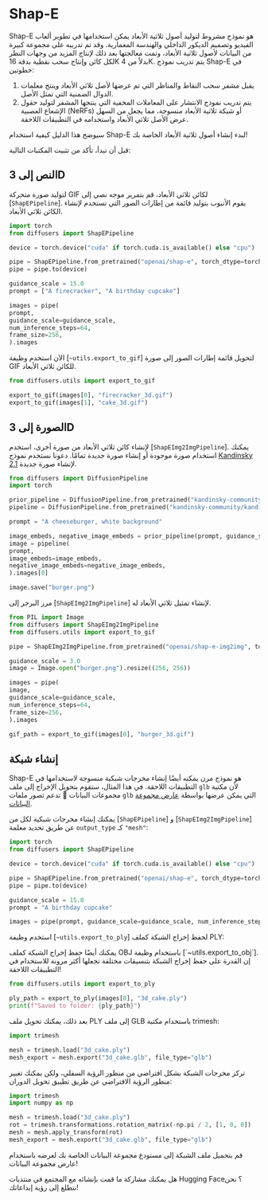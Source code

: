 # Shap-E

Shap-E هو نموذج مشروط لتوليد أصول ثلاثية الأبعاد يمكن استخدامها في تطوير ألعاب الفيديو وتصميم الديكور الداخلي والهندسة المعمارية. وقد تم تدريبه على مجموعة كبيرة من البيانات لأصول ثلاثية الأبعاد، وتمت معالجتها بعد ذلك لإنتاج المزيد من وجهات النظر لكل كائن وإنتاج سحب نقطية بدقة 16K بدلاً من 4K. يتم تدريب نموذج Shap-E في خطوتين:

1. يقبل مشفر سحب النقاط والمناظر التي تم عرضها لأصل ثلاثي الأبعاد وينتج معلمات الدوال الضمنية التي تمثل الأصل.
2. يتم تدريب نموذج الانتشار على المعاملات المخفية التي ينتجها المشفر لتوليد حقول الإشعاع العصبية (NeRFs) أو شبكة ثلاثية الأبعاد منسوجة، مما يجعل من السهل عرض الأصل ثلاثي الأبعاد واستخدامه في التطبيقات اللاحقة.

سيوضح هذا الدليل كيفية استخدام Shap-E لبدء إنشاء أصول ثلاثية الأبعاد الخاصة بك!

قبل أن تبدأ، تأكد من تثبيت المكتبات التالية:

## النص إلى 3D

لتوليد صورة متحركة GIF لكائن ثلاثي الأبعاد، قم بتمرير موجه نصي إلى [`ShapEPipeline`]. يقوم الأنبوب بتوليد قائمة من إطارات الصور التي تستخدم لإنشاء الكائن ثلاثي الأبعاد.

```py
import torch
from diffusers import ShapEPipeline

device = torch.device("cuda" if torch.cuda.is_available() else "cpu")

pipe = ShapEPipeline.from_pretrained("openai/shap-e", torch_dtype=torch.float16, variant="fp16")
pipe = pipe.to(device)

guidance_scale = 15.0
prompt = ["A firecracker", "A birthday cupcake"]

images = pipe(
prompt,
guidance_scale=guidance_scale,
num_inference_steps=64,
frame_size=256,
).images
```

الآن استخدم وظيفة [`~utils.export_to_gif`] لتحويل قائمة إطارات الصور إلى صورة GIF للكائن ثلاثي الأبعاد.

```py
from diffusers.utils import export_to_gif

export_to_gif(images[0], "firecracker_3d.gif")
export_to_gif(images[1], "cake_3d.gif")
```

## الصورة إلى 3D

لإنشاء كائن ثلاثي الأبعاد من صورة أخرى، استخدم [`ShapEImg2ImgPipeline`]. يمكنك استخدام صورة موجودة أو إنشاء صورة جديدة تمامًا. دعونا نستخدم نموذج [Kandinsky 2.1](../api/pipelines/kandinsky) لإنشاء صورة جديدة.

```py
from diffusers import DiffusionPipeline
import torch

prior_pipeline = DiffusionPipeline.from_pretrained("kandinsky-community/kandinsky-2-1-prior", torch_dtype=torch.float16, use_safetensors=True).to("cuda")
pipeline = DiffusionPipeline.from_pretrained("kandinsky-community/kandinsky-2-1", torch_dtype=torch.float16, use_safetensors=True).to("cuda")

prompt = "A cheeseburger, white background"

image_embeds, negative_image_embeds = prior_pipeline(prompt, guidance_scale=1.0).to_tuple()
image = pipeline(
prompt,
image_embeds=image_embeds,
negative_image_embeds=negative_image_embeds,
).images[0]

image.save("burger.png")
```

مرر البرجر إلى [`ShapEImg2ImgPipeline`] لإنشاء تمثيل ثلاثي الأبعاد له.

```py
from PIL import Image
from diffusers import ShapEImg2ImgPipeline
from diffusers.utils import export_to_gif

pipe = ShapEImg2ImgPipeline.from_pretrained("openai/shap-e-img2img", torch_dtype=torch.float16, variant="fp16").to("cuda")

guidance_scale = 3.0
image = Image.open("burger.png").resize((256, 256))

images = pipe(
image,
guidance_scale=guidance_scale,
num_inference_steps=64,
frame_size=256,
).images

gif_path = export_to_gif(images[0], "burger_3d.gif")
```

## إنشاء شبكة

Shap-E هو نموذج مرن يمكنه أيضًا إنشاء مخرجات شبكية منسوجة لاستخدامها في التطبيقات اللاحقة. في هذا المثال، ستقوم بتحويل الإخراج إلى ملف `glb` لأن مكتبة مجموعات البيانات 🤗 تدعم تصور ملفات `glb` التي يمكن عرضها بواسطة [عارض مجموعة البيانات](https://huggingface.co/docs/hub/datasets-viewer#dataset-preview).

يمكنك إنشاء مخرجات شبكية لكل من [`ShapEPipeline`] و [`ShapEImg2ImgPipeline`] عن طريق تحديد معلمة `output_type` كـ `"mesh"`:

```py
import torch
from diffusers import ShapEPipeline

device = torch.device("cuda" if torch.cuda.is_available() else "cpu")

pipe = ShapEPipeline.from_pretrained("openai/shap-e", torch_dtype=torch.float16, variant="fp16")
pipe = pipe.to(device)

guidance_scale = 15.0
prompt = "A birthday cupcake"

images = pipe(prompt, guidance_scale=guidance_scale, num_inference_steps=64, frame_size=256, output_type="mesh").images
```

استخدم وظيفة [`~utils.export_to_ply`] لحفظ إخراج الشبكة كملف PLY:

<Tip>
يمكنك أيضًا حفظ إخراج الشبكة كملف OBJ باستخدام وظيفة [`~utils.export_to_obj`]. إن القدرة على حفظ إخراج الشبكة بتنسيقات مختلفة تجعلها أكثر مرونة للاستخدام في التطبيقات اللاحقة!
</Tip>

```py
from diffusers.utils import export_to_ply

ply_path = export_to_ply(images[0], "3d_cake.ply")
print(f"Saved to folder: {ply_path}")
```

بعد ذلك، يمكنك تحويل ملف PLY إلى ملف GLB باستخدام مكتبة trimesh:

```py
import trimesh

mesh = trimesh.load("3d_cake.ply")
mesh_export = mesh.export("3d_cake.glb", file_type="glb")
```

تركز مخرجات الشبكة بشكل افتراضي من منظور الرؤية السفلي، ولكن يمكنك تغيير منظور الرؤية الافتراضي عن طريق تطبيق تحويل الدوران:

```py
import trimesh
import numpy as np

mesh = trimesh.load("3d_cake.ply")
rot = trimesh.transformations.rotation_matrix(-np.pi / 2, [1, 0, 0])
mesh = mesh.apply_transform(rot)
mesh_export = mesh.export("3d_cake.glb", file_type="glb")
```

قم بتحميل ملف الشبكة إلى مستودع مجموعة البيانات الخاصة بك لعرضه باستخدام عارض مجموعة البيانات!

هل يمكنك مشاركة ما قمت بإنشائه مع المجتمع في منتديات Hugging Face؟ نحن نتطلع إلى رؤية إبداعاتك!